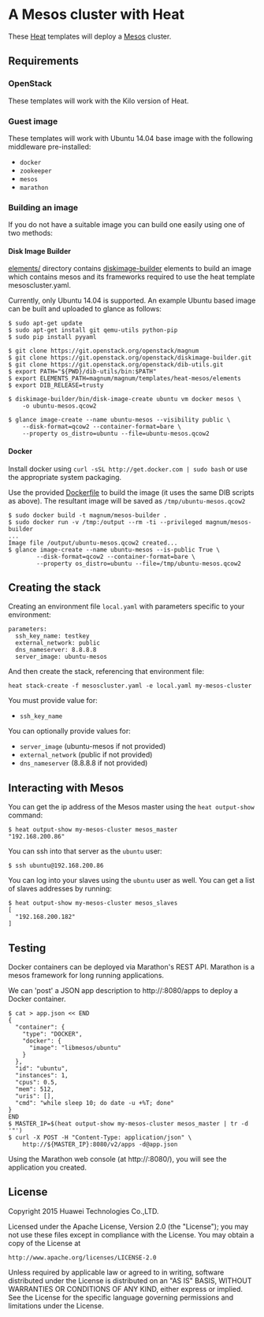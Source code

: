 A Mesos cluster with Heat
=========================

These [Heat][] templates will deploy a [Mesos][] cluster.

[heat]: https://wiki.openstack.org/wiki/Heat
[mesos]: http://mesos.apache.org/

## Requirements

### OpenStack

These templates will work with the Kilo version of Heat.

### Guest image

These templates will work with Ubuntu 14.04 base image with the following
middleware pre-installed:

- `docker`
- `zookeeper`
- `mesos`
- `marathon`

### Building an image

If you do not have a suitable image you can build one easily using one of two methods:

#### Disk Image Builder

[elements/](elements/) directory contains [diskimage-builder](https://github.com/openstack/diskimage-builder)
elements to build an image which contains mesos and its frameworks required to
use the heat template mesoscluster.yaml.

Currently, only Ubuntu 14.04 is supported. An example Ubuntu based image can be
built and uploaded to glance as follows:

    $ sudo apt-get update
    $ sudo apt-get install git qemu-utils python-pip
    $ sudo pip install pyyaml

    $ git clone https://git.openstack.org/openstack/magnum
    $ git clone https://git.openstack.org/openstack/diskimage-builder.git
    $ git clone https://git.openstack.org/openstack/dib-utils.git
    $ export PATH="${PWD}/dib-utils/bin:$PATH"
    $ export ELEMENTS_PATH=magnum/magnum/templates/heat-mesos/elements
    $ export DIB_RELEASE=trusty

    $ diskimage-builder/bin/disk-image-create ubuntu vm docker mesos \
        -o ubuntu-mesos.qcow2

    $ glance image-create --name ubuntu-mesos --visibility public \
        --disk-format=qcow2 --container-format=bare \
        --property os_distro=ubuntu --file=ubuntu-mesos.qcow2

#### Docker

Install docker using `curl -sSL http://get.docker.com | sudo bash` or use
the appropriate system packaging.

Use the provided [Dockerfile](./Dockerfile) to build the image (it uses the
same DIB scripts as above).  The resultant image will be saved as
`/tmp/ubuntu-mesos.qcow2`

    $ sudo docker build -t magnum/mesos-builder .
    $ sudo docker run -v /tmp:/output --rm -ti --privileged magnum/mesos-builder
    ...
    Image file /output/ubuntu-mesos.qcow2 created...
    $ glance image-create --name ubuntu-mesos --is-public True \
            --disk-format=qcow2 --container-format=bare \
            --property os_distro=ubuntu --file=/tmp/ubuntu-mesos.qcow2

## Creating the stack

Creating an environment file `local.yaml` with parameters specific to
your environment:

    parameters:
      ssh_key_name: testkey
      external_network: public
      dns_nameserver: 8.8.8.8
      server_image: ubuntu-mesos

And then create the stack, referencing that environment file:

    heat stack-create -f mesoscluster.yaml -e local.yaml my-mesos-cluster

You must provide value for:

- `ssh_key_name`

You can optionally provide values for:

- `server_image` (ubuntu-mesos if not provided)
- `external_network` (public if not provided)
- `dns_nameserver` (8.8.8.8 if not provided)

## Interacting with Mesos

You can get the ip address of the Mesos master using the `heat
output-show` command:

    $ heat output-show my-mesos-cluster mesos_master
    "192.168.200.86"

You can ssh into that server as the `ubuntu` user:

    $ ssh ubuntu@192.168.200.86

You can log into your slaves using the `ubuntu` user as well.  You
can get a list of slaves addresses by running:

    $ heat output-show my-mesos-cluster mesos_slaves
    [
      "192.168.200.182"
    ]

## Testing

Docker containers can be deployed via Marathon's REST API.
Marathon is a mesos framework for long running applications.

We can 'post' a JSON app description to http://<master>:8080/apps to deploy
a Docker container.

    $ cat > app.json << END
    {
      "container": {
        "type": "DOCKER",
        "docker": {
          "image": "libmesos/ubuntu"
        }
      },
      "id": "ubuntu",
      "instances": 1,
      "cpus": 0.5,
      "mem": 512,
      "uris": [],
      "cmd": "while sleep 10; do date -u +%T; done"
    }
    END
    $ MASTER_IP=$(heat output-show my-mesos-cluster mesos_master | tr -d '"')
    $ curl -X POST -H "Content-Type: application/json" \
        http://${MASTER_IP}:8080/v2/apps -d@app.json

Using the Marathon web console (at http://<master>:8080/), you will see the
application you created.

## License

Copyright 2015 Huawei Technologies Co.,LTD.

Licensed under the Apache License, Version 2.0 (the "License");
you may not use these files except in compliance with the License.
You may obtain a copy of the License at

    http://www.apache.org/licenses/LICENSE-2.0

Unless required by applicable law or agreed to in writing, software
distributed under the License is distributed on an "AS IS" BASIS,
WITHOUT WARRANTIES OR CONDITIONS OF ANY KIND, either express or implied.
See the License for the specific language governing permissions and
limitations under the License.
